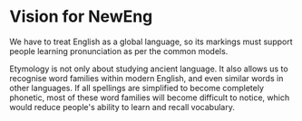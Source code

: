 # Vision for NewEng

We have to treat English as a global language, so its markings must support people learning pronunciation as per the common models.

Etymology is not only about studying ancient language. It also allows us to recognise word families within modern English, and even similar words in other languages. If all spellings are simplified to become completely phonetic, most of these word families will become difficult to notice, which would reduce people's ability to learn and recall vocabulary.
